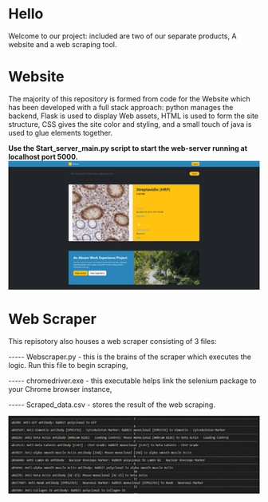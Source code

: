 # Hello

Welcome to our project: included are two of our separate products, A website and a web scraping tool.
# Website 
The majority of this repository is formed from code for the Website which has been developed with a full stack approach:
python manages the backend,
Flask is used to display Web assets,
HTML is used to form the site structure,
CSS gives the site color and styling,
and a small touch of java is used to glue elements together.

**Use the Start_server_main.py script to start the web-server running at localhost port 5000.**
![Website Screenshot](/Website.png?raw=true "Website screenshot")
# Web Scraper

This repisotory also houses a web scraper consisting of 3 files:


-----  Webscraper.py - this is the brains of the scraper which executes the logic. Run this file to begin scraping,

-----  chromedriver.exe - this executable helps link the selenium package to your Chrome browser instance,

-----  Scraped_data.csv - stores the result of the web scraping.

![Webscraper Output](/Webscraper.png?raw=true "Webscraper output")


